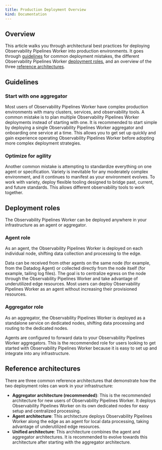 ```yaml
---
title: Production Deployment Overview
kind: Documentation
---
```


## Overview

This article walks you through architectural best practices for deploying Observability Pipelines Worker into production environments. It goes through [guidelines](#guidelines) for common deployment mistakes, the different Observability Pipelines Worker [deployment roles](#deployment-roles), and an overview of the three [reference architectures](#reference-architectures). 

## Guidelines

### Start with one aggregator

Most users of Observability Pipelines Worker have complex production environments with many clusters, services, and observability tools. A common mistake is to plan multiple Observability Pipelines Worker deployments instead of starting with one. It is recommended to start simple by deploying a single Observability Pipelines Worker aggregator and onboarding one service at a time. This allows you to get set up quickly and gain experience operating Observability Pipelines Worker before adopting more complex deployment strategies. 

### Optimize for agility

Another common mistake is attempting to standardize everything on one agent or specification. Variety is inevitable for any moderately complex environment, and it continues to manifest as your environment evolves. To work with variety, deploy flexible tooling designed to bridge past, current, and future standards. This allows different observability tools to work together. 

 ## Deployment roles

 The Observability Pipelines Worker can be deployed anywhere in your infrastructure as an agent or aggregator.

 ### Agent role

 As an agent, the Observability Pipelines Worker is deployed on each individual node, shifting data collection and processing to the edge.

 Data can be received from other agents on the same node (for example, from the Datadog Agent) or collected directly from the node itself (for example, tailing log files). The goal is to centralize egress on the node through the Observability Pipelines Worker and take advantage of underutilized edge resources. Most users can deploy Observability Pipelines Worker as an agent without increasing their provisioned resources.

### Aggregator role

As an aggregator, the Observability Pipelines Worker is deployed as a standalone service on dedicated nodes, shifting data processing and routing to the dedicated nodes.

Agents are configured to forward data to your Observability Pipelines Worker aggregators. This is the recommended role for users looking to get started with Observability Pipelines Worker because it is easy to set up and integrate into any infrastructure.

 ## Reference architectures

 There are three common reference architectures that demonstrate how the two deployment roles can work in your infrastructure:

 - **Aggregator architecture (recommended)**: This is the recommended architecture for new users of Observability Pipelines Worker. It deploys Observability Pipelines Worker on its own dedicated nodes for easy setup and centralized processing.
 - **Agent architecture**: This architecture deploys Observability Pipelines Worker along the edge as an agent for local data processing, taking advantage of underutilized edge resources.
 - **Unified architecture**: This architecture combines the agent and aggregator architectures. It is recommended to evolve towards this architecture after starting with the aggregator architecture.
